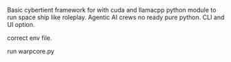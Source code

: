 Basic cybertient framework for with cuda and llamacpp python module to run space ship like roleplay. Agentic AI crews no ready pure python. CLI and UI option.

correct env file.

run warpcore.py




